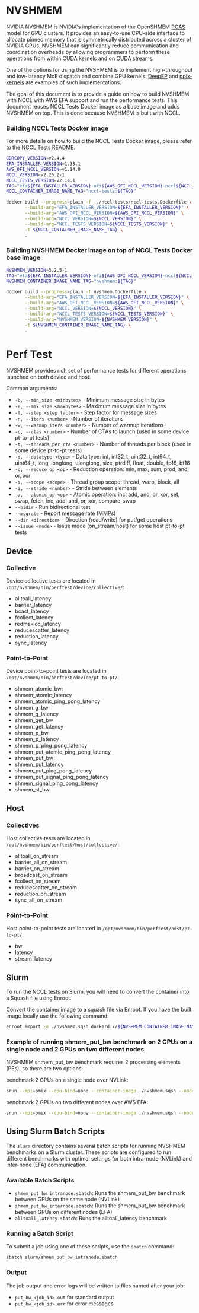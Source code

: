 # NVSHMEM

NVIDIA NVSHMEM is NVIDIA's implementation of the OpenSHMEM [PGAS](https://en.wikipedia.org/wiki/Partitioned_global_address_space) model for GPU clusters. It provides an easy-to-use CPU-side interface to allocate pinned memory that is symmetrically distributed across a cluster of NVIDIA GPUs. NVSHMEM can significantly reduce communication and coordination overheads by allowing programmers to perform these operations from within CUDA kernels and on CUDA streams.

One of the options for using the NVSHMEM is to implement high-throughput and low-latency MoE dispatch and combine GPU kernels. [DeepEP](https://github.com/deepseek-ai/DeepEP) and [pplx-kernels](https://github.com/ppl-ai/pplx-kernels) are examples of such implementations.

The goal of this document is to provide a guide on how to build NVSHMEM with NCCL with AWS EFA support and run the performance tests. This document reuses NCCL Tests Docker image as a base image and adds NVSHMEM on top. This is done because NVSHMEM is built with NCCL. 

### Building NCCL Tests Docker image

For more details on how to build the NCCL Tests Docker image, please refer to the [NCCL Tests README](../nccl-tests/README.md).

```bash
GDRCOPY_VERSION=v2.4.4
EFA_INSTALLER_VERSION=1.38.1
AWS_OFI_NCCL_VERSION=v1.14.0
NCCL_VERSION=v2.26.2-1
NCCL_TESTS_VERSION=v2.14.1
TAG="efa${EFA_INSTALLER_VERSION}-ofi${AWS_OFI_NCCL_VERSION}-nccl${NCCL_VERSION}-tests${NCCL_TESTS_VERSION}"
NCCL_CONTAINER_IMAGE_NAME_TAG="nccl-tests:${TAG}"
```

```bash
docker build --progress=plain -f ../nccl-tests/nccl-tests.Dockerfile \
       --build-arg="EFA_INSTALLER_VERSION=${EFA_INSTALLER_VERSION}" \
       --build-arg="AWS_OFI_NCCL_VERSION=${AWS_OFI_NCCL_VERSION}" \
       --build-arg="NCCL_VERSION=${NCCL_VERSION}" \
       --build-arg="NCCL_TESTS_VERSION=${NCCL_TESTS_VERSION}" \
       -t ${NCCL_CONTAINER_IMAGE_NAME_TAG} \
       .
```

### Building NVSHMEM Docker image on top of NCCL Tests Docker base image

```bash
NVSHMEM_VERSION=3.2.5-1
TAG="efa${EFA_INSTALLER_VERSION}-ofi${AWS_OFI_NCCL_VERSION}-nccl${NCCL_VERSION}-tests${NCCL_TESTS_VERSION}-nvshmem${NVSHMEM_VERSION}"
NVSHMEM_CONTAINER_IMAGE_NAME_TAG="nvshmem:${TAG}"
```

```bash
docker build --progress=plain -f nvshmem.Dockerfile \
       --build-arg="EFA_INSTALLER_VERSION=${EFA_INSTALLER_VERSION}" \
       --build-arg="AWS_OFI_NCCL_VERSION=${AWS_OFI_NCCL_VERSION}" \
       --build-arg="NCCL_VERSION=${NCCL_VERSION}" \
       --build-arg="NCCL_TESTS_VERSION=${NCCL_TESTS_VERSION}" \
       --build-arg="NVSHMEM_VERSION=${NVSHMEM_VERSION}" \
       -t ${NVSHMEM_CONTAINER_IMAGE_NAME_TAG} \
       .
```

# Perf Test

NVSHMEM provides rich set of performance tests for different operations launched on both device and host.

Common arguments:

* `-b, --min_size <minbytes>` - Minimum message size in bytes
* `-e, --max_size <maxbytes>` - Maximum message size in bytes  
* `-f, --step <step factor>` - Step factor for message sizes
* `-n, --iters <number>` - Number of iterations
* `-w, --warmup_iters <number>` - Number of warmup iterations
* `-c, --ctas <number>` - Number of CTAs to launch (used in some device pt-to-pt tests)
* `-t, --threads_per_cta <number>` - Number of threads per block (used in some device pt-to-pt tests)
* `-d, --datatype <type>` - Data type: int, int32_t, uint32_t, int64_t, uint64_t, long, longlong, ulonglong, size, ptrdiff, float, double, fp16, bf16
* `-o, --reduce_op <op>` - Reduction operation: min, max, sum, prod, and, or, xor
* `-s, --scope <scope>` - Thread group scope: thread, warp, block, all
* `-i, --stride <number>` - Stride between elements
* `-a, --atomic_op <op>` - Atomic operation: inc, add, and, or, xor, set, swap, fetch_inc, add, and, or, xor, compare_swap
* `--bidir` - Run bidirectional test
* `--msgrate` - Report message rate (MMPs) 
* `--dir <direction>` - Direction (read/write) for put/get operations
* `--issue <mode>` - Issue mode (on_stream/host) for some host pt-to-pt tests

## Device

### Collective

Device collective tests are located in `/opt/nvshmem/bin/perftest/device/collective/`:

- alltoall_latency
- barrier_latency
- bcast_latency
- fcollect_latency
- redmaxloc_latency
- reducescatter_latency
- reduction_latency
- sync_latency

### Point-to-Point

Device point-to-point tests are located in `/opt/nvshmem/bin/perftest/device/pt-to-pt/`:

- shmem_atomic_bw: 
- shmem_atomic_latency
- shmem_atomic_ping_pong_latency
- shmem_g_bw
- shmem_g_latency
- shmem_get_bw
- shmem_get_latency
- shmem_p_bw
- shmem_p_latency
- shmem_p_ping_pong_latency
- shmem_put_atomic_ping_pong_latency
- shmem_put_bw
- shmem_put_latency
- shmem_put_ping_pong_latency
- shmem_put_signal_ping_pong_latency
- shmem_signal_ping_pong_latency
- shmem_st_bw

## Host

### Collectives

Host collective tests are located in `/opt/nvshmem/bin/perftest/host/collective/`:

- alltoall_on_stream
- barrier_all_on_stream
- barrier_on_stream
- broadcast_on_stream
- fcollect_on_stream
- reducescatter_on_stream
- reduction_on_stream
- sync_all_on_stream

### Point-to-Point

Host point-to-point tests are located in `/opt/nvshmem/bin/perftest/host/pt-to-pt/`:

- bw
- latency     
- stream_latency

## Slurm

To run the NCCL tests on Slurm, you will need to convert the container into a Squash file using Enroot.

Convert the container image to a squash file via Enroot. If you have the built image locally use the following command:

```bash
enroot import -o ./nvshmem.sqsh dockerd://${NVSHMEM_CONTAINER_IMAGE_NAME_TAG}
```

### Example of running shmem_put_bw benchmark on 2 GPUs on a single node and 2 GPUs on two different nodes

NVSHMEM shmem_put_bw benchmark requires 2 processing elements (PEs), so there are two options:

benchmark 2 GPUs on a single node over NVLink:

```bash
srun --mpi=pmix --cpu-bind=none --container-image ./nvshmem.sqsh --nodes=1 --ntasks-per-node=2 /opt/nvshmem/bin/perftest/device/pt-to-pt/shmem_put_bw
```

benchmark 2 GPUs on two different nodes over AWS EFA:

```bash
srun --mpi=pmix --cpu-bind=none --container-image ./nvshmem.sqsh --nodes=2 --ntasks-per-node=1 /opt/nvshmem/bin/perftest/device/pt-to-pt/shmem_put_bw
```

## Using Slurm Batch Scripts

The `slurm` directory contains several batch scripts for running NVSHMEM benchmarks on a Slurm cluster. These scripts are configured to run different benchmarks with optimal settings for both intra-node (NVLink) and inter-node (EFA) communication.

### Available Batch Scripts

- `shmem_put_bw_intranode.sbatch`: Runs the shmem_put_bw benchmark between GPUs on the same node (NVLink)
- `shmem_put_bw_internode.sbatch`: Runs the shmem_put_bw benchmark between GPUs on different nodes (EFA)
- `alltoall_latency.sbatch`: Runs the alltoall_latency benchmark

### Running a Batch Script

To submit a job using one of these scripts, use the `sbatch` command:

```bash
sbatch slurm/shmem_put_bw_intranode.sbatch
```

### Output

The job output and error logs will be written to files named after your job:
- `put_bw_<job_id>.out` for standard output
- `put_bw_<job_id>.err` for error messages
